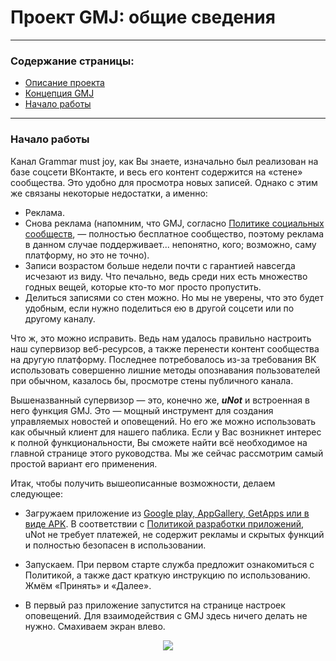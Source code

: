 # Проект GMJ: общие сведения

---

### Содержание страницы:

- [Описание проекта](#section-1)
- [Концепция GMJ](#section-2)
- [Начало работы](#section-3)

---

### Начало работы

Канал Grammar must joy, как Вы знаете, изначально был реализован на базе соцсети ВКонтакте, и весь его контент содержится
на «стене» сообщества. Это удобно для просмотра новых записей. Однако с этим же связаны некоторые недостатки, а именно:

- Реклама.
- Снова реклама (напомним, что GMJ, согласно [Политике социальных сообществ](https://adslbarxatov.github.io/SCP), — полностью бесплатное сообщество,
поэтому реклама в данном случае поддерживает... непонятно, кого; возможно, саму платформу, но это не точно).
- Записи возрастом больше недели почти с гарантией навсегда исчезают из виду. Что печально, ведь среди них есть множество
годных вещей, которые кто-то мог просто пропустить.
- Делиться записями со стен можно. Но мы не уверены, что это будет удобным, если нужно поделиться ею в другой соцсети
или по другому каналу.

Что ж, это можно исправить. Ведь нам удалось правильно настроить наш супервизор веб-ресурсов, а также перенести контент
сообщества на другую платформу. Последнее потребовалось из-за требования ВК использовать совершенно лишние методы опознавания
пользователей при обычном, казалось бы, просмотре стены публичного канала.

Вышеназванный супервизор  — это, конечно же, ***uNot*** и встроенная в него функция GMJ. Это — мощный инструмент для создания
управляемых новостей и оповещений. Но его же можно использовать как обычный клиент для нашего паблика. Если у Вас возникнет
интерес к полной функциональности, Вы сможете найти всё необходимое на главной странице этого руководства. Мы же сейчас
рассмотрим самый простой вариант его применения.

Итак, чтобы получить вышеописанные возможности, делаем следующее:

- Загружаем приложение из [Google play, AppGallery, GetApps или в виде APK](https://adslbarxatov.github.io/DPArray/ru#unot-uninotifier).
В соответствии с [Политикой разработки приложений](https://adslbarxatov.github.io/ADP), uNot не требует платежей, не содержит рекламы
и скрытых функций и полностью безопасен в использовании.

- Запускаем. При первом старте служба предложит ознакомиться с Политикой, а также даст краткую инструкцию по использованию. Жмём «Принять» и «Далее».

- В первый раз приложение запустится на странице настроек оповещений. Для взаимодействия с GMJ здесь ничего делать не нужно. Смахиваем экран влево.

<center><img src="/UniNotifier/img/GMJ_01.png" /></center>
